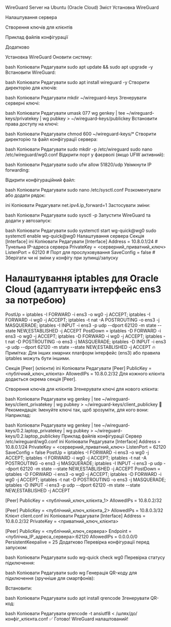 WireGuard Server на Ubuntu (Oracle Cloud)
Зміст
Установка WireGuard

Налаштування сервера

Створення ключів для клієнтів

Приклад файлів конфігурації

Додатково

Установка WireGuard
Оновити систему:

bash
Копіювати
Редагувати
sudo apt update && sudo apt upgrade -y
Встановити WireGuard:

bash
Копіювати
Редагувати
sudo apt install wireguard -y
Створити директорію для ключів:

bash
Копіювати
Редагувати
mkdir ~/wireguard-keys
Згенерувати серверні ключі:

bash
Копіювати
Редагувати
umask 077
wg genkey | tee ~/wireguard-keys/privatekey | wg pubkey > ~/wireguard-keys/publickey
Встановити права доступу на ключі:

bash
Копіювати
Редагувати
chmod 600 ~/wireguard-keys/*
Створити директорію та файл конфігурації сервера:

bash
Копіювати
Редагувати
sudo mkdir -p /etc/wireguard
sudo nano /etc/wireguard/wg0.conf
Відкрити порт у фаєрволі (якщо UFW активний):

bash
Копіювати
Редагувати
sudo ufw allow 51820/udp
Увімкнути IP forwarding:

Відкрити конфігураційний файл:

bash
Копіювати
Редагувати
sudo nano /etc/sysctl.conf
Розкоментувати або додати рядок:

ini
Копіювати
Редагувати
net.ipv4.ip_forward=1
Застосувати зміни:

bash
Копіювати
Редагувати
sudo sysctl -p
Запустити WireGuard та додати у автозапуск:

bash
Копіювати
Редагувати
sudo systemctl start wg-quick@wg0
sudo systemctl enable wg-quick@wg0
Налаштування сервера
Секція [Interface]
ini
Копіювати
Редагувати
[Interface]
Address = 10.8.0.1/24   # Тунельна IP-адреса сервера
PrivateKey = <серверний_приватний_ключ>
ListenPort = 62120      # Порт для прослуховування
SaveConfig = false      # Зберігати чи ні зміни у конфігу при зупинці/запуску

# Налаштування iptables для Oracle Cloud (адаптувати інтерфейс ens3 за потребою)
PostUp = iptables -I FORWARD -i ens3 -o wg0 -j ACCEPT; iptables -I FORWARD -i wg0 -j ACCEPT; iptables -t nat -A POSTROUTING -o ens3 -j MASQUERADE; iptables -I INPUT -i ens3 -p udp --dport 62120 -m state --state NEW,ESTABLISHED -j ACCEPT
PostDown = iptables -D FORWARD -i ens3 -o wg0 -j ACCEPT; iptables -D FORWARD -i wg0 -j ACCEPT; iptables -t nat -D POSTROUTING -o ens3 -j MASQUERADE; iptables -D INPUT -i ens3 -p udp --dport 62120 -m state --state NEW,ESTABLISHED -j ACCEPT
🔥 Примітка:
Для інших хмарних платформ інтерфейс (ens3) або правила iptables можуть бути іншими.

Секція [Peer] (клієнти)
ini
Копіювати
Редагувати
[Peer]
PublicKey = <публічний_ключ_клієнта>
AllowedIPs = 10.8.0.2/32
Для кожного клієнта додається окрема секція [Peer].

Створення ключів для клієнтів
Згенерувати ключі для нового клієнта:

bash
Копіювати
Редагувати
wg genkey | tee ~/wireguard-keys/client_privatekey | wg pubkey > ~/wireguard-keys/client_publickey
📌 Рекомендація:
Іменуйте ключі так, щоб зрозуміти, для кого вони:
Наприклад:

bash
Копіювати
Редагувати
wg genkey | tee ~/wireguard-keys/0.2.laptop_privatekey | wg pubkey > ~/wireguard-keys/0.2.laptop_publickey
Приклад файлів конфігурації
Сервер /etc/wireguard/wg0.conf
ini
Копіювати
Редагувати
[Interface]
Address = 10.8.0.1/24
PrivateKey = <серверний_приватний_ключ>
ListenPort = 62120
SaveConfig = false
PostUp = iptables -I FORWARD -i ens3 -o wg0 -j ACCEPT; iptables -I FORWARD -i wg0 -j ACCEPT; iptables -t nat -A POSTROUTING -o ens3 -j MASQUERADE; iptables -I INPUT -i ens3 -p udp --dport 62120 -m state --state NEW,ESTABLISHED -j ACCEPT
PostDown = iptables -D FORWARD -i ens3 -o wg0 -j ACCEPT; iptables -D FORWARD -i wg0 -j ACCEPT; iptables -t nat -D POSTROUTING -o ens3 -j MASQUERADE; iptables -D INPUT -i ens3 -p udp --dport 62120 -m state --state NEW,ESTABLISHED -j ACCEPT

[Peer]
PublicKey = <публічний_ключ_клієнта_1>
AllowedIPs = 10.8.0.2/32

[Peer]
PublicKey = <публічний_ключ_клієнта_2>
AllowedIPs = 10.8.0.3/32
Клієнт client.conf
ini
Копіювати
Редагувати
[Interface]
Address = 10.8.0.2/32
PrivateKey = <приватний_ключ_клієнта>

[Peer]
PublicKey = <публічний_ключ_сервера>
Endpoint = <публічна_IP_адреса_сервера>:62120
AllowedIPs = 0.0.0.0/0
PersistentKeepalive = 25
Додатково
Перевірка конфігурації перед запуском:

bash
Копіювати
Редагувати
sudo wg-quick check wg0
Перевірка статусу підключення:

bash
Копіювати
Редагувати
sudo wg
Генерація QR-коду для підключення (зручніше для смартфонів):

Встановити:

bash
Копіювати
Редагувати
sudo apt install qrencode
Згенерувати QR-код:

bash
Копіювати
Редагувати
qrencode -t ansiutf8 < /шлях/до/конфіг_клієнта.conf
✅ Готово! WireGuard налаштований!